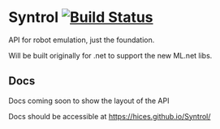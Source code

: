# Syntrol [![Build Status](https://travis-ci.org/HiceS/Syntrol.svg?branch=master)](https://travis-ci.org/HiceS/Syntrol)
API for robot emulation, just the foundation.

Will be built originally for .net to support the new ML.net libs.



## Docs

Docs coming soon to show the layout of the API

Docs should be accessible at https://hices.github.io/Syntrol/
